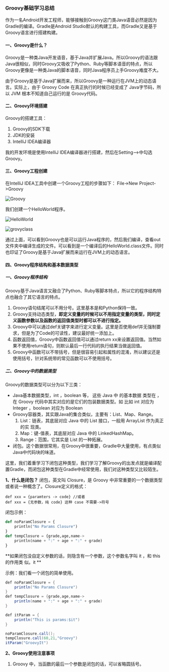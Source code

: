 ### Groovy基础学习总结
作为一名Android开发工程师，能够接触到Groovy这门类Java语音必然是因为Gradle的编译。Gradle是Android Studio默认的构建工具，而Gradle又是基于Groovy语言进行搭建构建。


#### 一、Groovy是什么？
Groovy是一种类Java开发语音，基于Java并扩展Java。所以Groovy的语法跟Java很相似，同时Groovy又吸收了Python、Ruby等脚本语音的特点，所以Groovy更像是一种类Java的脚本语音，同时Java程序员上手Groovy难度不大。

由于Groovy是基于Java扩展而来，所以Groovy是一种运行在JVM上的动态语言。实际上，由于 Groovy Code  在真正执行的时候已经变成了 Java字节码，所以 JVM 根本不知道自己运行的是 Groovy代码。

#### 二、Groovy环境搭建
Groovy的搭建工具：
1. Groovy的SDK下载
2. JDK的安装
3. IntelliJ IDEA编译器

我的开发环境是使用IntelliJ IDEA编译器进行搭建，然后在Setting——>中勾选Groovy。

#### 三、Groovy工程创建
在IntelliJ IDEA工具中创建一个Groovy工程的步骤如下：
File->New Project->Groovy

![Groovy](https://github.com/dengshiwei/work-summary/blob/master/work-blog/Android%E8%BF%9B%E9%98%B6/Gradle%E6%9E%84%E5%BB%BA%E5%AD%A6%E4%B9%A0/img/groovy.png)

我们创建一个HelloWorld程序。

![HelloWorld](https://github.com/dengshiwei/work-summary/blob/master/work-blog/Android%E8%BF%9B%E9%98%B6/Gradle%E6%9E%84%E5%BB%BA%E5%AD%A6%E4%B9%A0/img/HelloWorld.png)

![grovyclass](https://github.com/dengshiwei/work-summary/blob/master/work-blog/Android%E8%BF%9B%E9%98%B6/Gradle%E6%9E%84%E5%BB%BA%E5%AD%A6%E4%B9%A0/img/GroovyClass.png)

通过上面，可以看到Groovy也是可以运行Java程序的，然后我们编译，查看out文件夹中编译生成的文件。可以看到是一个编译后的HelloWorld.class文件。同时也印证了Groovy是基于Java扩展而来运行在JVM上的动态语言。

#### 四、Groovy程序结构和基本数据类型
##### 一、Groovy程序结构
Groovy基于Java语言又融合了Python、Ruby等脚本特点，所以它的程序结构特点也融合了其它语言的特点。

1. Groovy语句结尾可以不用分号。这里基本是和Python保持一致。
2. Groovy支持动态类型，<b>即定义变量的时候可以不用指定变量的类型，同时定义函数参数以及函数的返回值类型时都可以不进行指定。</b>
3. Groovy中可以通过def关键字来进行定义变量。这里是否使用def并无强制要求，但是为了Code的可读性，建议最好统一添加上。
4. 函数返回值，Groovy中函数返回值可以通过return xx来设置返回值。当然如果不使用return语句，则默认最后一行代码的执行结果当做返回值。
5. Groovy中函数可以不带括号，但是很容易引起和属性的混淆，所以建议还是使用括号，针对系统带的常见函数可以不使用括号。

##### 二、Groovy中的数据类型
Groovy的数据类型可以分为以下三类：
- Java基本数据类型，int ，boolean 等， 这些 Java  中
的基本数据 类型在 ，在 Groovy  代码中其实对应的是它们的包装数据类型。如 比如 int  对应为
Integer ，boolean  对应为 Boolean
- Groovy容器类，其实跟Java的集合类似，主要有：List、Map、Range。
    1. List：链表，其底层对应 Java 中的 List 接口，一般用 ArrayList 作为真正的实
    现类。
    2.  Map：键-值表，其底层对应 Java 中的 LinkedHashMap。
    3.  Range：范围，它其实是 List 的一种拓展。
- 闭包。这个数据很常用，在Groovy中很重要，Gradle中大量使用，有点类似Java中代码块的味道。

这里，我们着重学习下闭包这种类型，我们学习了解Groovy的出发点就是编译配置Gradle，而闭包这种类型在Gradle中经常使用，我们对这种类型又比较陌生。

**1、什么是闭包？**
闭包，英文叫 Closure，是 Groovy 中非常重要的一个数据类型或者说一种概念了。Closure定义的格式：

	def xxx = {paramters -> code} //或者
	def xxx = {无参数，纯 code} 这种 case 不需要->符号

闭包示例：
```python
def noParamClosure = {
    println("No Params Closure")
}
def tempClosure = {grade,age,name->
    println(name + ":" + age + ":" + grade)
}
```

**如果闭包没自定义参数的话，则隐含有一个参数，这个参数名字叫 it ，和 this  的作用类
似。it **

示例：我们看一个闭包的简单使用。
```java
def noParamClosure = {
    println("No Params Closure")
}
def tempClosure = {grade,age,name->
    println(name + ":" + age + ":" + grade)
}

def itParam = {
    println("This is params:$it")
}

noParamClosure.call();
tempClosure.call(60,21,"Groovy")
itParam("GroovyIt")
```
**2、Groovy使用注意事项**
1. Groovy 中，当函数的最后一个参数是闭包的话，可以省略圆括号。
